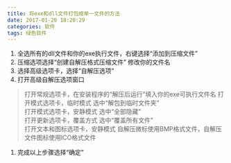 ```yaml
---
title: 将exe和dll文件打包成单一文件的方法  
date: 2017-01-20 18:20:29  
categories: 软件  
tags: 绿色软件  
---
```


1. 全选所有的dll文件和你的exe执行文件，右键选择“添加到压缩文件”  
1. 压缩选项选择“创建自解压格式压缩文件” 修改你的文件名  
1. 选择高级选项卡，选择“自解压选项”  
1. 打开高级自解压选项窗口
> 打开常规选项卡，在安装程序的“解压后运行”填入你的exe可执行文件名
> 打开模式选项卡，临时模式 选中“解包到临时文件夹”  
> 打开模式选项卡，安静模式 选中“全部隐藏”  
> 打开更新选项卡，覆盖方式 选中“覆盖所有文件”  
> 打开文本和图标选项卡，安静模式 自解压微标使用BMP格式文件，自解压文件图标使用ICO格式文件  

1. 完成以上步骤选择“确定”  

